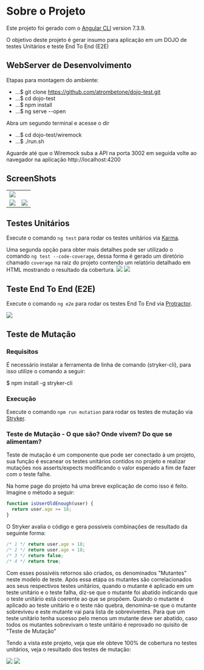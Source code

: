 # Sobre o Projeto

Este projeto foi gerado com o [Angular CLI](https://github.com/angular/angular-cli) version 7.3.9.

O objetivo deste projeto é gerar insumo para aplicação em um DOJO de testes Unitários e teste End To End (E2E)

## WebServer de Desenvolvimento
Etapas para montagem do ambiente:
* ...$ git clone https://github.com/atrombetone/dojo-test.git
* ...$ cd dojo-test
* ...$ npm install
* ...$ ng serve --open

Abra um segundo terminal e acesse o dir
* ...$ cd dojo-test/wiremock
* ...$ ./run.sh

Aguarde até que o Wiremock suba a API na porta 3002
em seguida volte ao navegador na aplicação http://localhost:4200

## ScreenShots
<table>
    <tr>
        <td colspan="2">
            <img src="https://github.com/atrombetone/dojo-test/blob/master/screenshots/home_00.png" />
        </td>
    </tr>
    <tr>
        <td>
            <img src="https://github.com/atrombetone/dojo-test/blob/master/screenshots/products_00.png" />
        </td>
        <td>
            <img src="https://github.com/atrombetone/dojo-test/blob/master/screenshots/products_01.png" />
        </td>
    </tr>
</table>

## Testes Unitários

Execute o comando `ng test` para rodar os testes unitários via [Karma](https://karma-runner.github.io).

Uma segunda opção para obter mais detalhes pode ser utilizado o comando `ng test --code-coverage`, dessa forma é gerado um diretório chamado `coverage` na raiz do projeto contendo um relatório detalhado em HTML mostrando o resultado da cobertura.
<img src="https://github.com/atrombetone/dojo-test/blob/master/screenshots/karma_01.png">
<img src="https://github.com/atrombetone/dojo-test/blob/master/screenshots/coverage_01.png">

## Teste End To End (E2E)

Execute o comando `ng e2e` para rodar os testes End To End via [Protractor](http://www.protractortest.org/).

<img src="https://github.com/atrombetone/dojo-test/blob/master/screenshots/e2e_3.png">

## Teste de Mutação 

### Requisitos

É necessário instalar a ferramenta de linha de comando (stryker-cli), para isso utilize o comando a seguir:

$ npm install -g stryker-cli

### Execução

Execute o comando `npm run mutation` para rodar os testes de mutação via [Stryker](https://stryker-mutator.io/).

### Teste de Mutação - O que são? Onde vivem? Do que se alimentam?

Teste de mutação é um componente que pode ser conectado à um projeto, sua função é escanear os testes unitários contidos no projeto e realizar mutações nos asserts/expects modificando o valor esperado a fim de fazer com o teste falhe.

Na home page do projeto há uma breve explicação de como isso é feito. Imagine o método a seguir:
```javascript
function isUserOldEnough(user) {
  return user.age >= 18;
}
```
O Stryker avalia o código e gera possíveis combinações de resultado da seguinte forma:
```javascript
/* 1 */ return user.age > 18;
/* 2 */ return user.age < 18;
/* 3 */ return false;
/* 4 */ return true;
```

Com esses possivéis retornos são criados, os denominados "Mutantes" neste modelo de teste.
Após essa etápa os mutantes são correlacionados aos seus respectivos testes unitários, quando o mutante é aplicado em um teste unitário e o teste falha, diz-se que o mutante foi abatido indicando que o teste unitário está coerente ao que se propôem. Quando o mutante é aplicado ao teste unitário e o teste não quebra, denomina-se que o mutante sobreviveu e este mutante vai para lista de sobreviventes.
Para que um teste unitário tenha sucesso pelo menos um mutante deve ser abatido, caso todos os mutantes sobrevivam o teste unitário é reprovado no quisito de "Teste de Mutação"

Tendo a vista este projeto, veja que ele obteve 100% de cobertura no testes unitários, veja o resultado dos testes de mutação:

<img src="https://github.com/atrombetone/dojo-test/blob/master/screenshots/mutation_01.png">

<img src="https://github.com/atrombetone/dojo-test/blob/master/screenshots/mutation_02.png">


